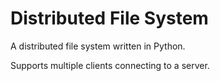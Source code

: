 Distributed File System
=======================

A distributed file system written in Python.

Supports multiple clients connecting to a server. 

